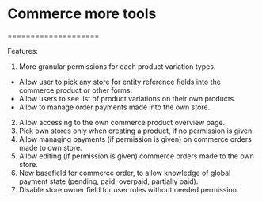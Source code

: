 # Commerce more tools
====================

Features:

1. More granular permissions for each product variation types.
- Allow user to pick any store for entity reference fields into the commerce product or other forms.
- Allow users to see list of product variations on their own products.
- Allow to manage order payments made into the own store.
2. Allow accessing to the own commerce product overview page.
3. Pick own stores only when creating a product, if no permission is given.
4. Allow managing payments (if permission is given) on commerce orders made to own store.
5. Allow editing (if permission is given) commerce orders made to the own store.
6. New basefield for commerce order, to allow knowledge of global payment state (pending, paid, overpaid, partially paid).
7. Disable store owner field for user roles without needed permission.
